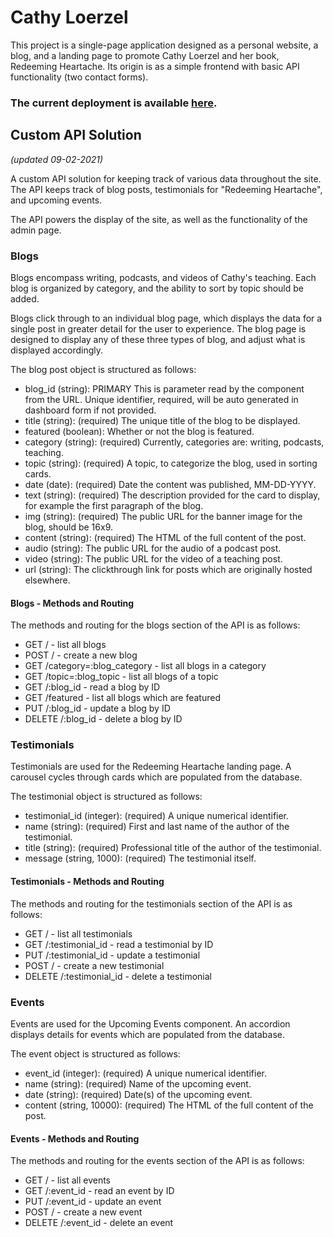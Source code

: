 # Cathy Loerzel

This project is a single-page application designed as a personal website, a blog, and a landing page to promote Cathy Loerzel and her book, Redeeming Heartache. Its origin is as a simple frontend with basic API functionality (two contact forms).

### The current deployment is available [here](https://cathy-loerzel-client.herokuapp.com/).

## Custom API Solution

*(updated 09-02-2021)*

A custom API solution for keeping track of various data throughout the site. The API keeps track of blog posts, testimonials for "Redeeming Heartache", and upcoming events.

The API powers the display of the site, as well as the functionality of the admin page.

### Blogs

Blogs encompass writing, podcasts, and videos of Cathy's teaching. Each blog is organized by category, and the ability to sort by topic should be added.

Blogs click through to an individual blog page, which displays the data for a single post in greater detail for the user to experience. The blog page is designed to display any of these three types of blog, and adjust what is displayed accordingly.

The blog post object is structured as follows:

- blog_id (string): PRIMARY This is parameter read by the component from the URL. Unique identifier, required, will be auto generated in dashboard form if not provided.
- title (string): (required) The unique title of the blog to be displayed.
- featured (boolean): Whether or not the blog is featured.
- category (string): (required) Currently, categories are: writing, podcasts, teaching.
- topic (string): (required) A topic, to categorize the blog, used in sorting cards.
- date (date): (required) Date the content was published, MM-DD-YYYY.
- text (string): (required) The description provided for the card to display, for example the first paragraph of the blog.
- img (string): (required) The public URL for the banner image for the blog, should be 16x9.
- content (string): (required) The HTML of the full content of the post.
- audio (string): The public URL for the audio of a podcast post.
- video (string): The public URL for the video of a teaching post.
- url (string): The clickthrough link for posts which are originally hosted elsewhere.

#### Blogs - Methods and Routing

The methods and routing for the blogs section of the API is as follows:

- GET / - list all blogs
- POST / - create a new blog
- GET /category=:blog_category - list all blogs in a category
- GET /topic=:blog_topic - list all blogs of a topic
- GET /:blog_id - read a blog by ID
- GET /featured - list all blogs which are featured
- PUT /:blog_id - update a blog by ID
- DELETE /:blog_id - delete a blog by ID

### Testimonials

Testimonials are used for the Redeeming Heartache landing page. A carousel cycles through cards which are populated from the database.

The testimonial object is structured as follows:

- testimonial_id (integer): (required) A unique numerical identifier.
- name (string): (required) First and last name of the author of the testimonial.
- title (string): (required) Professional title of the author of the testimonial.
- message (string, 1000): (required) The testimonial itself.

#### Testimonials - Methods and Routing

The methods and routing for the testimonials section of the API is as follows:

- GET / - list all testimonials
- GET /:testimonial_id - read a testimonial by ID
- PUT /:testimonial_id - update a testimonial
- POST / - create a new testimonial
- DELETE /:testimonial_id - delete a testimonial

### Events

Events are used for the Upcoming Events component. An accordion displays details for events which are populated from the database.

The event object is structured as follows:

- event_id (integer): (required) A unique numerical identifier.
- name (string): (required) Name of the upcoming event.
- date (string): (required) Date(s) of the upcoming event.
- content (string, 10000): (required) The HTML of the full content of the post.

#### Events - Methods and Routing

The methods and routing for the events section of the API is as follows:

- GET / - list all events
- GET /:event_id - read an event by ID
- PUT /:event_id - update an event
- POST / - create a new event
- DELETE /:event_id - delete an event